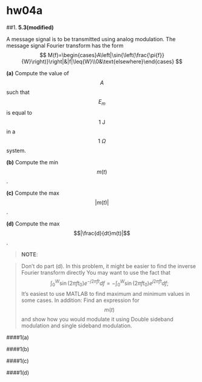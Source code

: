 # hw04a

##1.
**5.3(modified)**

A message signal is to be transmitted using analog modulation. The message signal Fourier transform has the form
$$
M(f)=\begin{cases}A\left|\sin{\left(\frac{\pi{f}}{W}\right)}\right|&|f|\leq{W}\\0&\text{elsewhere}\end{cases}
$$

**(a)** Compute the value of $$A$$ such that $$E_m$$ is equal to $$1\:\text{J}$$ in a $$1\:\Omega$$ system.

**(b)** Compute the min $$m(t)$$.

**(c)** Compute the max $$|m(t)|$$.

**(d)** Compute the max $$|\frac{d}{dt}m(t)|$$.

> **NOTE**:

> Don’t do part (d). In this problem, it might be easier to find the inverse Fourier transform directly You may want to use the fact that
$$
\int_{0}^{W}{\sin{(2\pi{f}t_0)}e^{-j2\pi{f}t}df}=-\int_{0}^{W}{\sin{(2\pi{f}t_0)}e^{j2\pi{f}t}df};
$$
It’s easiest to use MATLAB to find maximum and minimum values in some cases. In addition: Find an expression for $$m(t)$$ and show how you would modulate it using Double sideband modulation and single sideband modulation.


####1(a)


####1(b)


####1(c)


####1(d)
